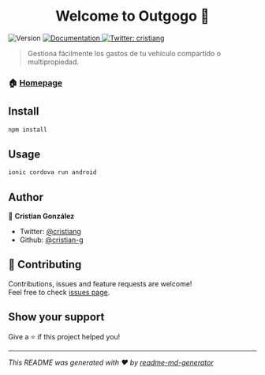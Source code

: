 <h1 align="center">Welcome to Outgogo 👋</h1>
<p>
  <img alt="Version" src="https://img.shields.io/badge/version-1.0-blue.svg?cacheSeconds=2592000" />
  <a href="http://www.cristiangonzalez.com/portfolio/outgogo/">
    <img alt="Documentation" src="https://img.shields.io/badge/documentation-yes-brightgreen.svg" target="_blank" />
  </a>
  <a href="https://twitter.com/cristiang">
    <img alt="Twitter: cristiang" src="https://img.shields.io/twitter/follow/cristiang.svg?style=social" target="_blank" />
  </a>
</p>

> Gestiona fácilmente los gastos de tu vehículo compartido o multipropiedad.

### 🏠 [Homepage](http://www.cristiangonzalez.com/portfolio/outgogo/)

## Install

```sh
npm install
```

## Usage

```sh
ionic cordova run android
```

## Author

👤 **Cristian González**

* Twitter: [@cristiang](https://twitter.com/cristiang)
* Github: [@cristian-g](https://github.com/cristian-g)

## 🤝 Contributing

Contributions, issues and feature requests are welcome!<br />Feel free to check [issues page](https://github.com/cristian-g/outgogo-app/issues).

## Show your support

Give a ⭐️ if this project helped you!

***
_This README was generated with ❤️ by [readme-md-generator](https://github.com/kefranabg/readme-md-generator)_
